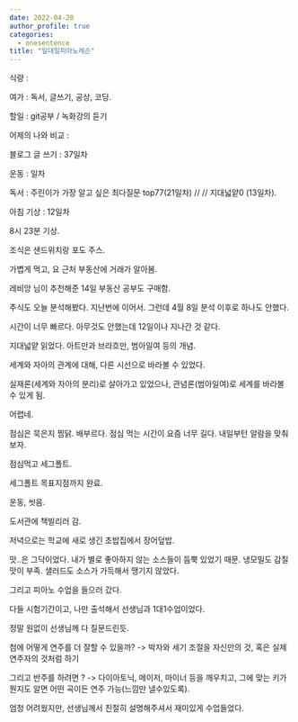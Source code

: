 ```yaml
---
date: 2022-04-20
author_profile: true
categories:
  - onesentence
title: "일대일피아노레슨"
---
```


식량 : 

여가 : 독서, 글쓰기, 공상, 코딩.

할일 : git공부 / 녹화강의 듣기

어제의 나와 비교 : 


블로그 글 쓰기 : 37일차

운동 : 일차

독서 : 주린이가 가장 알고 싶은 최다질문 top77(21일차) // // 지대넓얕0 (13일차).

아침 기상 : 12일차



8시 23분 기상.

조식은 샌드위치랑 포도 주스.

가볍게 먹고, 요 근처 부동산에 거래가 알아봄. 

레비앙 님이 추천해준 14일 부동산 공부도 구매함.

주식도 오늘 분석해봤다. 지난번에 이어서. 그런데 4월 8일 분석 이후로 하나도 안했다. 

시간이 너무 빠르다. 아무것도 안했는데 12일이나 지나간 것 같다.

지대넓얕 읽었다. 아트만과 브라흐만, 범아일여 등의 개념. 

세계와 자아의 관계에 대해, 다른 시선으로 바라볼 수 있었다.

실재론(세계와 자아의 분리)로 살아가고 있었으나, 관념론(범아일여)로 세계를 바라볼 수 있게 됨.

어렵네.

점심은 묵은지 찜닭. 배부르다. 점심 먹는 시간이 요즘 너무 길다. 내일부턴 알람을 맞춰보자.

점심먹고 세그폴트.

세그폴트 목표지점까지 완료.

운동, 씻음.

도서관에 책빌리러 감.

저녁으로는 학교에 새로 생긴 초밥집에서 장어덮밥. 

맛..은 그닥이었다. 내가 별로 좋아하지 않는 소스들이 듬뿍 있었기 때문. 냉모밀도 감칠맛이 부족. 샐러드도 소스가 가득해서 땡기지 않았다.

그리고 피아노 수업을 들으러 갔다.

다들 시험기간이고, 나만 출석해서 선생님과 1대1수업이었다.

정말 원없이 선생님께 다 질문드린듯.

첨에 어떻게 연주를 더 잘할 수 있을까? -> 박자와 세기 조절을 자신만의 것, 혹은 실제 연주자의 것처럼 하기

그리고 반주를 하려면 ? -> 다이아토닉, 메이저, 마이너 등을 깨우치고, 그에 맞는 키가 뭔지도 알면 어떤 곡이든 연주 가능(느낌만 낼수있도록).

엄청 어려웠지만, 선생님께서 친절히 설명해주셔서 재미있게 수업들었다.

